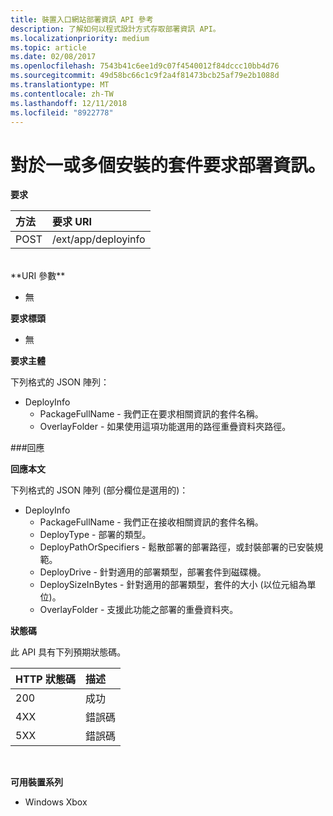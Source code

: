 ```yaml
---
title: 裝置入口網站部署資訊 API 參考
description: 了解如何以程式設計方式存取部署資訊 API。
ms.localizationpriority: medium
ms.topic: article
ms.date: 02/08/2017
ms.openlocfilehash: 7543b41c6ee1d9c07f4540012f84dccc10bb4d76
ms.sourcegitcommit: 49d58bc66c1c9f2a4f81473bcb25af79e2b1088d
ms.translationtype: MT
ms.contentlocale: zh-TW
ms.lasthandoff: 12/11/2018
ms.locfileid: "8922778"
---
```

# <a name="requests-deployment-information-for-one-or-more-installed-packages"></a>對於一或多個安裝的套件要求部署資訊。

**要求**

方法      | 要求 URI
:------     | :------
POST | /ext/app/deployinfo
<br />
**URI 參數**

 - 無

**要求標頭**

- 無

**要求主體**

下列格式的 JSON 陣列：

* DeployInfo
  * PackageFullName - 我們正在要求相關資訊的套件名稱。
  * OverlayFolder - 如果使用這項功能選用的路徑重疊資料夾路徑。

###<a name="response"></a>回應

**回應本文**

下列格式的 JSON 陣列 (部分欄位是選用的)：

* DeployInfo
  * PackageFullName - 我們正在接收相關資訊的套件名稱。
  * DeployType - 部署的類型。
  * DeployPathOrSpecifiers - 鬆散部署的部署路徑，或封裝部署的已安裝規範。
  * DeployDrive - 針對適用的部署類型，部署套件到磁碟機。
  * DeploySizeInBytes - 針對適用的部署類型，套件的大小 (以位元組為單位)。
  * OverlayFolder - 支援此功能之部署的重疊資料夾。

**狀態碼**

此 API 具有下列預期狀態碼。

HTTP 狀態碼      | 描述
:------     | :-----
200 | 成功
4XX | 錯誤碼
5XX | 錯誤碼
<br />

**可用裝置系列**

* Windows Xbox